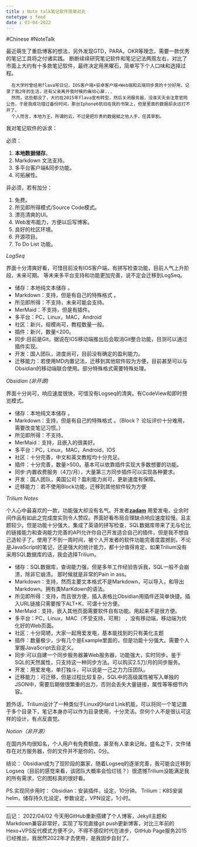 ```yaml
---
title : Note talk笔记软件简单对比
notetype : feed
date : 03-04-2022
---
```

#Chinese #NoteTalk

最近萌生了重启博客的想法，另外发现GTD，PARA，OKR等理念，需要一款优秀的笔记工具将之付诸实践。
断断续续研究笔记软件和笔记记法两周左右，对比了市面上大约有十多款笔记软件，最终决定用黑曜石，简单写下个人口味和选择过程。

```
  在大学时曾经用flava写日记，IOS客户端+安卓客户端+Web端和云端同步真的十分好用，记录了我2年的生活，还有父亲离开我时候的痛彻心扉...
  然而，这些都没了，大约在2015年flava宣布转型，然后关闭服务器，没谁天天会注意官网公告，于是我成功错过备份时间，那台Iphone6依旧在我的书架上，但是里面的数据却永远打不开了。
  个人而言，本地为王，所谓的云，不过是把珍贵的数据赋之他人手，任其宰割。
```

我对笔记软件的诉求：

必须：

1. **本地数据储存**。
2. Markdown 文法支持。
3. 多平台客户端&同步功能。
4. 可拓展性。

非必须，若有加分：

1. 免费。
2. 所见即所得模式/Source Code模式。
3. 漂亮清爽的UI。
4. Web发布能力，方便以后写博客。
5. 良好的社区环境。
6. 开源项目。
7. To  Do List 功能。


 *LogSeq*

界面十分清爽好看，可惜目前没有IOS客户端，有拼写检查功能，目前人气上升阶段，未来可期。
等未来多平台支持和功能更加完善，说不定会迁移到LogSeq。
- 储存：本地纯文本储存 。
- Markdown：支持，但是有自己的特殊格式 。
- 所见即所得：不支持，未来可能会支持。
- MerMaid：不支持，但是有插件。
- 多平台：PC，Linux，MAC，Android
- 社区：新兴，规模尚可，教程数量一般。
- 插件：新兴，数量<200。
- 同步:目前是Git，据说在IOS移动端推出后会取消Git整合功能，目测可以通过插件实现。
- 开发：国人团队，进度尚可，目前没有确定的盈利能力。
- 迁移能力：若使用MD内置记法，迁移到其他软件较为方便，目前甚至可以与Obsidian的移动端联合使用。部分特殊格式需要特殊处理。


*Obsidian  (非开源)*

界面十分尚可，响应速度很快，可惜没有Logseq的清爽。有CodeView和即时预览模式。
- 储存：本地纯文本储存 。
- Markdown：支持，但是有自己的特殊格式 。（Block？ 论坛评价十分难用，需要改变笔记习惯。）
- 所见即所得：不支持。
- MerMaid：支持，且嵌入的很美好。
- 多平台：PC，Linux，MAC，Android，IOS
- 社区：十分完善，中文和英文教程均十分充足。
- 插件：十分完善，数量>500。基本可以依靠插件实现大多数想要的功能。
- 同步:内置收费服务（4刀/月），大量第三方同步插件可以实现各种要求。
- 开发：国人团队，美国公司？盈利能力尚可，更新速度有保障。
- 迁移能力：若不使用Block功能，迁移到其他软件较为方便

*Trilium Notes*

个人心中最喜欢的一款，功能强大却没有名气。开发者[**zadam**](https://github.com/zadam)  用爱发电，业余时间作品有如此之完成度实则令人赞叹。界面好看布局合理缺点响应速度较慢。且主题较少。但是功能十分强大，集成了英语的拼写检查，SQL数据库带来了无与伦比的链接能力和查询能力完善的API允许你自己开发适合自己的插件，但是我不想自己造轮子了。使用了不到一周时间，被个人开发者的软件功能完善度震撼到，不论是JavaScript的笔记，还是强大的统计能力，都十分值得肯定，如果Trilium没有采用SQL数据库的话，我会选择Trilium。


- 储存：SQL数据库，查询能力强，但是多年工作经验告诉我，SQL一般不会崩溃，除非它崩溃。
那时候就是非常的Pain in ass。
- Markdown：支持，然而主要文本格式不是Markdown，可以导入，和导出Markdown。拥有类MarKdown的语法。
- 所见即所得：支持，而且很方便，插入表格比Obsidian用插件还简单快捷。插入URL链接只需要按下ALT+K，可谓十分方便。
- MerMaid：支持，嵌入其他页面需要软件自有功能。用起来不是很方便。
- 多平台：PC，Linux，MAC（不受支持，可用） ，没有移动端，移动端为优化好的Web页面。
- 社区：十分简陋，大家一起用爱发电，基本能找到的只有美化主题
- 插件：数量极少，少有几个是Example里面的，但是功能十分强大。需要个人掌握JavaScript去自定义。
- 同步:可以自建一个同步服务器兼Web服务器，功能强大，实时同步。鉴于SQL的天然属性，只支持这一种同步方法。可以购买2.5刀/月的同步服务。
- 开发：用爱发电，单打独斗，可以说是一己之力力压团队。
- 迁移能力：可迁移，但是过程比较复杂，SQL中的高级属性被写入单独的JSON中，需要后期做很繁重的出力，否则会丢失大量链接，属性等等细节内容。

题外话，Trilium设计了一种类似于Linux的Hard Link机能，可以将同一个笔记置于多个目录下，笔记本身亦可以作为目录使用，十分灵活。奈何个人不是很认可这样的设计，有点反直觉。


*Notion（非开源）*

在国内外均很知名，个人用户有免费额度。甚至有人拿来记账。盛名之下，文件储存在对方服务器，你的文件并不是你的，0分。


结论：
Obsidian成为了现阶段的赢家，随着Logseq的逐渐完善，我可能会迁移到Logseq（目前的感觉来看，该团队大概率会恰烂钱？）很遗憾Trilium没能满足我的所有需求，它的图标真的很好看。

PS.实现同步用时：
Obsidian：安装插件，设定，10分钟。
Trilium：K8S安装helm，储存持久化设定，参数设定，VPN设定，1小时。


---
后记：
2022/04/02 今天用GitHub重新搭建了个人博客，Jekyll主题和Markdown兼容非常好，实现了写完直接git push更新博客，对比三年前的Hexo+VPS反代模式方便不少。不得不感叹时代在进步，GitHub Page服务2015已经推出，我居然2022年才去使用，是我固步自封了。